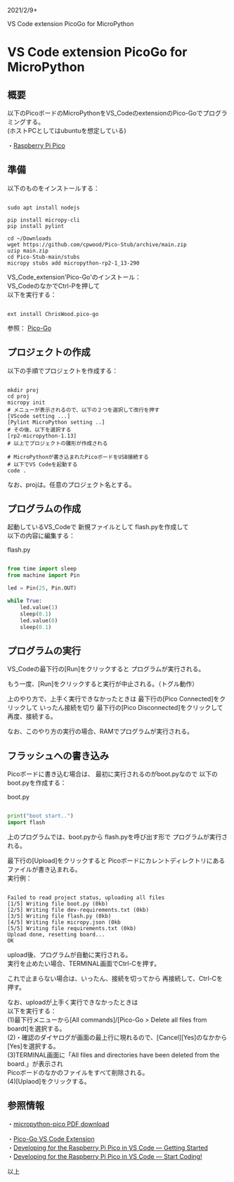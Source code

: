 
2021/2/9+

VS Code extension PicoGo for MicroPython
# VS Code extension PicoGo for MicroPython

## 概要
以下のPicoボードのMicroPythonをVS_CodeのextensionのPico-Goでプログラミングする。   
(ホストPCとしてはubuntuを想定している)

・[Raspberry Pi Pico](https://www.switch-science.com/catalog/6900/)  


## 準備
以下のものをインストールする：
```

sudo apt install nodejs

pip install micropy-cli
pip install pylint

cd ~/Downloads
wget https://github.com/cpwood/Pico-Stub/archive/main.zip
uzip main.zip
cd Pico-Stub-main/stubs
micropy stubs add micropython-rp2-1_13-290
```
VS_Code_extension'Pico-Go'のインストール：   
VS_CodeのなかでCtrl-Pを押して  
以下を実行する：
```

ext install ChrisWood.pico-go
```
参照：
[Pico-Go](https://marketplace.visualstudio.com/items?itemName=ChrisWood.pico-go)  

## プロジェクトの作成
以下の手順でプロジェクトを作成する：
```

mkdir proj
cd proj
micropy init
# メニューが表示されるので、以下の２つを選択して改行を押す
[VScode setting ...]
[Pylint MicroPython setting ..]
# その後、以下を選択する
[rp2-micropython-1.13]
# 以上でプロジェクトの雛形が作成される

# MicroPythonが書き込まれたPicoボードをUSB接続する
# 以下でVS Codeを起動する
code .
```
なお、projは。任意のプロジェクト名とする。

## プログラムの作成
起動しているVS_Codeで
新規ファイルとして
flash.pyを作成して   
以下の内容に編集する：

flash.py
```python

from time import sleep
from machine import Pin

led = Pin(25, Pin.OUT)

while True:
    led.value(1)
    sleep(0.1)
    led.value(0)
    sleep(0.1)
```

## プログラムの実行
VS_Codeの最下行の[Run]をクリックすると
プログラムが実行される。

もう一度、[Run]をクリックすると実行が中止される。（トグル動作）

上のやり方で、上手く実行できなかったときは
最下行の[Pico Connected]をクリックして
いったん接続を切り
最下行の[Pico Disconnected]をクリックして
再度、接続する。

なお、このやり方の実行の場合、RAMでプログラムが実行される。

## フラッシュへの書き込み

Picoボードに書き込む場合は、
最初に実行されるのがboot.pyなので
以下のboot.pyを作成する：

boot.py
```python

print("boot start..")
import flash
```
上のプログラムでは、boot.pyから
flash.pyを呼び出す形で
プログラムが実行される。

最下行の[Upload]をクリックすると
Picoボードにカレントディレクトリにあるファイルが書き込まれる。   
実行例：
```

Failed to read project status, uploading all files
[1/5] Writing file boot.py (0kb)
[2/5] Writing file dev-requirements.txt (0kb)
[3/5] Writing file flash.py (0kb)
[4/5] Writing file micropy.json (0kb
[5/5] Writing file requirements.txt (0kb)
Upload done, resetting board...
OK
```
upload後、プログラムが自動に実行される。  
実行を止めたい場合、TERMINAL画面でCtrl-Cを押す。

これで止まらない場合は、いったん、接続を切ってから
再接続して、Ctrl-Cを押す。

なお、uploadが上手く実行できなかったときは  
以下を実行する：  
(1)最下行メニューから[All commands]/[Pico-Go > Delete all files from boardt]を選択する。  
(2)・確認のダイヤログが画面の最上行に現れるので、[Cancel][Yes]のなかから[Yes]を選択する。   
(3)TERMINAL画面に「All files and directories have been deleted from the board.」が表示され  
   Picoボードのなかのファイルをすべて削除される。  
(4)[Uplaod]をクリックする。  

## 参照情報

・[micropython-pico PDF download](https://hackspace.raspberrypi.org/books/micropython-pico/pdf/download)   

・[Pico-Go VS Code Extension](https://marketplace.visualstudio.com/items?itemName=ChrisWood.pico-go)     
・[Developing for the Raspberry Pi Pico in VS Code — Getting Started](https://medium.com/all-geek-to-me/developing-for-the-raspberry-pi-pico-in-vs-code-getting-started-6dbb3da5ba97)  
・[Developing for the Raspberry Pi Pico in VS Code — Start Coding!](https://medium.com/all-geek-to-me/developing-for-the-raspberry-pi-pico-in-vs-code-start-coding-bb3834233eff)  

以上
